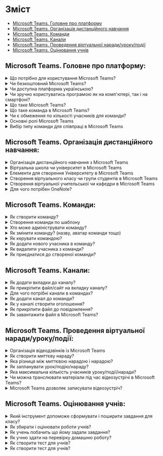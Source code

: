 # Зміст
- [Microsoft Teams. Головне про платформу](#Microsoft-Teams-Головне-про-платформу)
- [Microsoft Teams. Організація дистанційного навчання](#Microsoft-Teams-Організація-дистанційного-навчання)
- [Microsoft Teams. Команди](#Microsoft-Teams-Команди)
- [Microsoft Teams. Канали](#Microsoft-Teams-Канали)
- [Microsoft Teams. Проведення віртуальної наради/уроку/події](#Microsoft-Teams-Проведення-віртуальної-наради-уроку-події)
- [Microsoft Teams. Оцінювання учнів](#Microsoft-Teams-Оцінювання-учнів)



<!-- ------------------------------------------- Microsoft Teams. Головне про платформу ------------------------------------------- -->
## Microsoft Teams. Головне про платформу:
<details>
  <summary>Що потрібно для користування Microsoft Teams?</summary>
  
  ### Що потрібно для користування Microsoft Teams?
  Спочатку перевірте, чи є у вашого навчального закладу обліковий запис **Office365**. Якщо, раптом, ні, ви можете безкоштовно його зареєструвати на сайті office.com/education. Зверніться зверніться до ІТ адміністратора вашого закладу, він підключить офіс для всіх учасників класу.
  ***
     
</details>

<details>
  <summary>Чи безкоштовний Microsoft Teams?</summary>
  
  ### Чи безкоштовний Microsoft Teams?
  Інструмент Microsoft Teams є безкоштовним за планом А1 для всіх закладів освіти на постійній основі.
  ***
  
</details>

<details>
  <summary>Чи доступна платформа українською?</summary>
  
  ### Чи доступна платформа українською?
  ⚙ Платформа підтримує українську мову та доступна на комп’ютерах із Windows, Mac, на пристроях з iOS та Android та є веб-версія платформи.
  ***
  
</details>

<details>
  <summary>Чи зручно користуватись програмою як на комп'ютері, так і на смартфоні?</summary>
  
  ### Чи зручно користуватись програмою як на комп'ютері, так і на смартфоні?
  Незалежно від того, яка у вас операційна система: Windows, MacOS, а можливо Android чи iOS Ви з легкістю можете встановити додаток Microsoft Teams. Також Teams доступний в браузерній версії.
  ***
  
</details>

<details>
  <summary>Що таке Microsoft Teams?</summary>
  
  ### Що таке Microsoft Teams?
  **Microsoft Teams** – це уніфікована платформа для спілкування та співпраці, яка поєднує постійний чат на робочому місці, відео зустрічі, зберігання файлів (включаючи співпрацю з файлами) та інтеграцію програм.

Основою платформи є саме **Команди** - колекція людей, розмов, файлів і інструментів. Кожна команда має **Канали** – місце для командних обговорень, присвячених підрозділу, проекту, предмету в школі або темі.
   ***
     
</details>

<details>
  <summary>Що таке команда в Microsoft Teams?</summary>
  
  ### Що таке команда в Microsoft Teams?
  **Команда** - це основний елемент платформи, вона має деяку кількість користувачів, які об'єднані однією спільною метою. Команди можуть створюватися під конкретні проекти (наприклад, проведення якогось заходу чи розробка мобільного додатку) або існувати на постійній основі, відтворювати внутрішню структуру організації (наприклад, по шкільним класам чи по відділам в університеті). Розмови, файли і замітки в каналах видимі тільки учасникам команди.
   ***
     
</details>

<details>
  <summary>Чи є обмеження по кількості учасників для команди?</summary>
  
  ### Чи є обмеження по кількості учасників для команди?
  Кожна команда має обмеження в 5000 учасників. Цієї однієї команди вистачить щоб об'єднати декілька шкіл, тому попередньо сплануйте для яких цілей буде створена команда. Крім цього учасник може мати до 250 команд одночасно на один обліковий запис.
   ***
     
</details>

<details>
  <summary>Основні ролі Microsoft Teams</summary>
  
  ### Основні ролі Microsoft Teams
  Усі члени команди мають роль, і кожен із них має різні дозволи. Платформа має три основні ролі: власник, учасник, гість.

**Власники** групи управляють певними настройками для команди. Вони додають та видаляють учасників, додають гостей, змінюють настройки команди та обробляють адміністративні завдання. У групі можуть бути кілька власників. Наприклад віртуальний клас де власником є вчитель.

**Учасники** - це люди в команді. Вони спілкуються з іншими учасниками команди в розмовах. Вони можуть переглядати й зазвичай передавати та змінювати файли. Вони також роблять звичайні види співпраці, які власники команди дозволили. Наприклад група студентів де власником може бути староста, а учасниками є інші студенти.

**Гості** це користувач з іншого навчального закладу, якого запрошує власник команди. Гості мають менше можливостей, ніж учасники або власники групи. Прикладом може бути запрошення на відкритий урок в школі викладача з університету.
   ***
     
</details>

<details>
  <summary>Вибір типу команди для співпраці в Microsoft Teams</summary>
  
  ### Вибір типу команди для співпраці в Microsoft Teams
  Для ефективної організації користувачів освітнього закладу платформа пропонує чотири типи команд, а саме: Клас, Професійна навчальна спільнота, Персонал та Інше.

👧🏻👦🏻 **Клас** - дозволяє організувати вчителя та учнів певного класу. У ньому вони спільно працюють над проектами, завданнями, проводять опитування чи тестування. Вчитель може призначати/відстежувати/перевіряти домашні завдання, вести електронний журнал, проводити онлайн-уроки та виконувати інші дії, які відносяться до організації навчального процесу.

👩🏻‍🏫👨🏻‍🏫 **Професійна навчальна спільнота (ПНС)** - потрібна для створення віртуальної команди вчителів чи викладачів. Цю команду формує викладач та запрошує до неї своїх колег, де всі мають доступ до важливих документів, записів онлайн-нарад чи проектів, які розроблюються в межах школи/університету.

👩🏻‍💼👨🏻‍💼 **Персонал** - об'єднує людей, які спільно вирішують адміністративні завдання в школі/університеті й відповідають за її розвиток. Прикладами є команда відділу кадрів чи бухгалтерії, вони є організаційними одиницями університету.

👩🏻‍🎨👨🏻‍💻 **Інше** - цей тип команди підходить для створення бібліотеки, клубів за інтересами, проектів які розроблюються в рамках школи/університету тощо.

![](Showtypes.gif)
   ***
     
</details>


<!-- ------------------------------------- Microsoft Teams. Організація дистанційного навчання ------------------------------------- -->
## Microsoft Teams. Організація дистанційного навчання:
<details>
  <summary>Організація дистанційного навчання з Microsoft Teams</summary>
  
  ### Організація дистанційного навчання з Microsoft Teams
  Платформа дозволяє створювати віртуальні класні кімнати, щоб проводити віртуальні зустрічі, роздавати завдання, передавати файли та спілкуватися один з одним. Завдяки Microsoft Teams, учні можуть навчатися коли завгодно та де завгодно.

💬 **Спілкування.** Спілкуйтеся з учнями/студентами, відповідайте на їхні запитання та допомагайте їм в особистих чатах або спільних каналах.

🎥 **Онлайн-наради.** Проводьте віртуальні уроки та лекції у великих групах, невеликих командах або сам на сам.

📝 **Завдання.** Створюйте завдання, діліться ресурсами, надсилайте відгуки та продовжуйте навчання онлайн.

📚 **Спільна робота з вмістом.** Учні та вчителі можуть працювати над спільними проектами з дому, а також виконувати завдання з будь-якого пристрою в реальному часі.
   ***
     
</details>

<details>
  <summary>Віртуальна школа чи університет в Microsoft Teams</summary>
  
  ### Віртуальна школа чи університет в Microsoft Teams
  :school: За допомогою **Команд** та інших інструментів платформи MS Teams ви можете з легкістю відтворити структуру вашого освітнього закладу.

Завдяки командам ви можете об'єднати ваших учнів або студентів у класи, залежно від профілю навчання, класу або групи. Крім того, ви можете об'єднати в окремі команди адміністрацію школи та з легкістю відтворити методичні об'єднання або кафедри.

Кожна команда має **Загальний** канал де вчитель може публікувати важливі оголошення щодо проведення занять або ділитися навчальними матеріалами. Крім цього є можливість створити інші тематичні канали за предметами або за функціями які він повинен виконувати (наприклад можна створити канал Посібник, який матиме інструкції як користуватися платформою MS Teams).
   ***
     
</details>

<details>
  <summary>Елементи для створення Університету в Microsoft Teams</summary>
  
  ### Елементи для створення Університету в Microsoft Teams
  Команда **Клас** підходить для створення: груп студентів, потоку студентів та інших структур, які пов’язані з об’єднанням студентів.

Команда **Професійна Навчальна Спільнота (ПНС)** підходить для створення: факультетів, кафедр та інших структур, які пов’язані з організацією викладачів.

Команда **Співробітники** підходить для створення: відділу кадрів, бухгалтерії та інших структур, які пов’язані з організацією співробітників університету.

Команда **Інше** підходить для створення: бібліотеки, клубів за інтересами або проектів які розроблюються в рамках університету.
   ***
     
</details>

<details>
  <summary>Створення віртуального класу чи групи студентів в Microsoft Teams</summary>
  
  ### Створення віртуального класу чи групи студентів в Microsoft Teams
  1. У лівій частині програми оберіть кнопку **Команди**.
2. Натисніть кнопку **Приєднатися або створити команду**, а потім **Створити команду**.
3. Виберіть **Клас** як тип команди.
4. Введіть ім'я та *необов'язковий опис* для команди класу, а потім натисніть кнопку **Далі**. Наприклад: "Біологія, 7А клас".

*Під час цього кроку можна також створити нову команду, використовуючи наявну команду як шаблон.*

5. Додайте учнів та вчителя чи старосту, а потім натисніть кнопку **Закрити**.
6. Віртуальний клас створено ✔

![](/resources/create-class-team.gif)
   ***
     
</details>

<details>
  <summary>Створення віртуальної учительської чи кафедри в Microsoft Teams</summary>
  
  ### Створення віртуальної учительської чи кафедри в Microsoft Teams
  1. У лівій частині програми оберіть кнопку **Команди**.
2. Натисніть кнопку **Приєднатися або створити команду**, а потім **Створити команду**.
3. Виберіть **Професійна навчальна спільнота** як тип команди.
4. Введіть ім'я та *необов'язковий опис* для команди, а потім натисніть кнопку **Далі**. Наприклад: "Учительська".

*Є можливість обрати тип **Конфіденційності**, якщо потрібно обмежити доступ до команди іншим користувачам навчального закладу*

*Під час цього кроку можна також створити нову команду, використовуючи наявну команду як шаблон.*

5. Додайте вчителів чи оберіть створену раніше групу щоб згаяти час, на цьому кроці також потрібно обрати власника, а потім натисніть кнопку **Закрити**.
6. Віртуальна учительська створена ✔

![](/resources/create-teachers-team.gif)
   ***
     
</details>

<details>
  <summary>Для чого потрібен OneNote?</summary>
  
  ### Для чого потрібен OneNote?
  OneNote дозволяє вам організувати свої плани уроків та їх вміст у Вашому особистому цифровому зошиті, забезпечуючи відстеження кожного завдання. Ви можете зберігати весь вміст в OneNote і використовувати його пошук, щоб знайти те, що ви шукаєте. OneNote дозволить вам створювати та редагувати свої записні книжки з будь-якого місця та на різних пристроях. Також за допомогою цифрових чорнил, рукописних заміток, ескізних діаграм, відео та зображень Ви матимете можливість перетворити нотатки у повноцінні документи.
   ***
     
</details>


<!-- -------------------------------------------------- Microsoft Teams. Команди -------------------------------------------------- -->
## Microsoft Teams. Команди:
<details>
  <summary>Як створити команду?</summary>
  
  ### Як створити команду?
  1. У лівій частині програми оберіть кнопку **Команди**.
2. Натисніть кнопку **Приєднатися або створити команду**, а потім **Створити команду**.
3. Виберіть тип команди.
4. Введіть ім'я та *необов'язковий опис* для команди, а потім натисніть кнопку **Далі**.
5. Додайте учнів/вчителів/співробітників в залежності від обраного типу команди, а потім натисніть кнопку **Закрити**.
6. Віртуальну команду створено ✔
   ***
     
</details>

<details>
  <summary>Створення команди по шаблону</summary>
  
  ### Створення команди по шаблону
  1. У лівій частині програми оберіть кнопку **Команди**.
2. Натисніть кнопку **Приєднатися або створити команду**, а потім **Створити команду**.
3. Виберіть тип команди.
4. Виберіть **Створіть команду, використовуючи наявну команду як шаблон**.
5. Виберіть одну з команд, яка була створена раніше та натисніть кнопку **Вибрати команду**. *Будуть відображатися команди тільки того типу, який був обраний на етапі 3.*
6. Введіть нове ім'я команди та оберіть, що хочете скопіювати у нову команду та натисніть **Створити**.
7. Додайте учасників команди та натисніть **Пропустити**.
8. Команда по шаблону створена ✔

![](/resources/create-team-by-template.gif)
   ***
     
</details>

<details>
  <summary>Хто може адмініструвати команду?</summary>
  
  ### Хто може адмініструвати команду?
  Платформа Teams має ролі: *Власник, Учасник, Гість*. Саме вони допомагають обмежити користувачам деякі адміністраторські функції, наприклад створення каналів, додавання нових учасників, видаляти/редагувати їхні повідомлення тощо.

Користувачі які мають роль **Власник** можуть адмініструвати команду. Наприклад це може бути вчитель у віртуальному класі, викладач в групі студентів, головний бухгалтер у відділі Бухгалтерії тощо.
   ***
     
</details>

<details>
  <summary>Як змінити команду? (назву, аватар команди тощо)</summary>
  
  ### Як змінити команду? (назву, аватар команди тощо)
  1. Обрати команду яку потрібно змінити, відкривши розділ **Команди** який знаходиться у лівій частині програми.
2. Натиснути кнопку **Додаткові параметри ●●●** та обрати **Змінити команду**.
3. Відкриється вікно в якому можна змінити такі відомості команди:
    * Назву
    * Рівень освіти класу (Початкова, середня, післяшкільна середня)
    * Предмет (Мистецтво та дизайн, інженерна справа, Іноземна мова та інші)
    * Аватар

*Якщо команда має тип ПНС, Співробітники, Інше, то можна змінювати Конфіденційність*

4. Коли всі зміни внесено, натиснути кнопку **Оновити**.

Є декілька способів змінити команду (детальніше на відео).

![](/resources/change-team.gif)
   ***
     
</details>

<details>
  <summary>Як керувати командою?</summary>
  
  ### Як керувати командою?
  Функція **Керування командою** дозволяє виконувати різні адмінські функції якщо користувач є власником команди. Ці функції розділені та розташовані на вкладках: Учасники, Канали, Відкладені запити, Параметри, Аналітика, Програми.

* За допомогою вкладки **Учасники** можна переглянути користувачів команди (власників, учасників та гостей) та додавати/видаляти користувачів команди. 
* Вкладка **Відкладені запити** відображає запити на приєднання до команди інших користувачів. **Канали** відповідно відображають список наявних каналів команди. 
* Вкладка **Параметри** допомагає налаштувати дозволи учасників, розважалки (використання Gif, стікерів, мемів) та інше. 
* **Аналітика** відображає активних користувачів та кількість повідомлень. 
* А вкладка **Програми** містить список програм які використовують командою, наприклад програма Forms дає змогу створювати та розміщувати опитування в каналах.

Щоб скористуватися цією функцією здійсніть наступні кроки:

1. Обрати команду, відкривши розділ **Команди** який знаходиться у лівій частині програми.
2. Натиснути кнопку **Додаткові параметри ●●●** та обрати **Керувати командою**.

Є декілька способів відкрити керування команду (детальніше на відео).

![](/resources/manage-team.gif)
   ***
     
</details>

<details>
  <summary>Як додати нового учасника в команду?</summary>
  
  ### Як додати нового учасника в команду?
  1. Обрати команду до якої потрібно додати учасника, відкривши розділ **Команди** який знаходиться у лівій частині програми.
2. Натиснути кнопку **Додаткові параметри ●●●** та обрати **Додати учасника**.
3. Відкривається вікно яке містить поле пошуку учасника. Якщо тип команди Клас, то власник може додати учнів та вчителів; якщо це тип **Співробітники**, то власник додає інших учасників команди.
4. Ввести у поле пошуку користувача, обрати потрібного та натиснути кнопку **Додати**.
5. Якщо список нових учасників сформовано, можна натиснути **Закрити**.
6. Користувача додано ✔

![](/resources/add-member.gif)
   ***
     
</details>

<details>
  <summary>Як видалити учасника з команди?</summary>
  
  ### Як видалити учасника з команди?
  1. Обрати команду з якої потрібно видалити учасника, відкривши розділ **Команди** який знаходиться у лівій частині програми.
2. Натиснути кнопку **Додаткові параметри ●●●** та обрати **Керувати командою**.
3. На вкладці **Учасники** розгорнути список **Учасники та гості**.
4. Знайти учасника якого потрібно видалити та натиснути на крестик ✖ поряд з ним.
5. Користувача видалено ✔

![](/resources/remove-member.gif)
   ***
     
</details>

<details>
  <summary>Як приєднатися до створеної команди?</summary>
  
  ### Як приєднатися до створеної команди?
  Є дві опції для того, щоб приєднатися до створеної команди.

1. **Приєднайтеся до команди за допомогою коду**
- Оберіть **Команди** ліворуч на панелі, потім натисніть **Приєднатися або створити нову команду** у верхньому правому куті. 
- Знайдіть опцію **Приєднайтеся до команди за допомогою коду** та вставте код.

![](/resources/Jointheteam.gif)

2. **Приєднайтеся до команди за допомогою посилання** (Не працює, для неавторизованих користувачів)
- Відкрийте посилання у веб-браузері

Додатково: 
**1. Згенерувати код**

Надіславши комусь код для приєднання до команди, він може приєднатися безпосередньо - ви не отримаєте запит на приєднання. Ви можете використовувати код скільки завгодно разів.

Якщо ви власник команди, перейдіть до назви команди та натисніть **Додаткові параметри** *** > **Керувати командою**. Виберіть вкладку **Параметри** > **Код команди** > **Створити**. Клацніть **Копіювати**. Поділіться кодом зі своїми запрошеними. Ви можете надсилати код одній людині, або всім людям у чаті.

**2. Згенерувати посилання**

Якщо ви власник команди, перейдіть до назви команди та натисніть **Додаткові параметри** *** > **Отримати посилання на команду**

Приклад
![](/resources/CodeCreation.gif)
   ***
     
</details>


<!-- --------------------------------------------------- Microsoft Teams. Канали --------------------------------------------------- -->
## Microsoft Teams. Канали:
<details>
  <summary>Як додати вкладки до каналу?</summary>
  
  ### Як додати вкладки до каналу?
  ![](/resources/how-to-add-tab-to-chanel.gif)
   ***
     
</details>

<details>
  <summary>Як прикріпити файл/сайт на вкладку каналу?</summary>
  
  ### Як прикріпити файл/сайт на вкладку каналу?
  ![](/resources/Addwebsites.gif)
   ***
     
</details>

<details>
  <summary>Для чого потрібні канали в командах?</summary>
  
  ### Для чого потрібні канали в командах?
  **Канали** - це спеціалізовані секції в колективі, щоб вести розмови, організовані за певними темами, проектами, дисциплінами; це місця, де відбуваються розмови та де фактично виконується робота. Канали можуть бути відкритими для всіх членів команди або, якщо вам потрібна більш обрана аудиторія, вони можуть бути приватними. Головні канали - це розмови, в яких кожен учасник команди може брати участь, а приватні канали обмежують спілкування підгрупою людей у команді.

![](/resources/pictures/team-and-channels.jpg)
   ***
     
</details>

<details>
  <summary>Як додати канал до команди?</summary>
  
  ### Як додати канал до команди?
  1.	Перейдіть до списку команд та оберіть ту, в якій плануєте створити новий канал, натиснувши **Команди**
2.	Натисніть  **Додаткові параметри ●●●**
3.	Натисніть **Додати канал**
4.	Введіть назву, опис (необов’язково) та натисніть **Додати**
![](/resources/howtoaddchanel.gif)
   ***
     
</details>

<details>
  <summary>Як у каналі створити оголошення?</summary>
  
  ### Як у каналі створити оголошення?
  1.	Перейдіть до списку команд та оберіть ту, на каналі якої плануєте робити оголошення, натиснувши **Команди**
2.	Оберіть канал в лівій частині та натисніть на його назву 
3.	Розгорніть поле створення за допомогою одночасного натискання клавіш Ctrl + Shift + X 
4.	Натисніть **Нова розмова** та оберіть тип **Оголошення**
5.	Сформуйте повідомлення та надішліть його, натиснувши **«Літачок»** 

![](/resources/examplenotification.gif)
   ***
     
</details>

<details>
  <summary>Як прикріпити файл до повідомлення?</summary>
  
  ### Як прикріпити файл до повідомлення?
  **«Перетягування»**

   Натисніть на файл у середовищі вашого комп’ютера, який Ви хочете прикріпити до повідомлення у Teams, та, утримуючи, перетягніть його у рядок вводу у програмі. 

**«Скріпка»**
1.	Натисніть **«Скріпка»** під рядком вводу повідомлень
2.	Оберіть одну з опцій: **OneDrive** або **Завантажити з комп’ютера**

**OneDrive**:
1.	Оберіть потрібний файл у хмарі та натисніть на нього
2.	Натисніть **Поширити**

**Завантажити з комп’ютера**:
1.	У відкритих директоріях комп’ютерного середовища оберіть потрібний файл та натисніть на нього
2.	Натисніть **Відкрити**
   ***
     
</details>

<details>
  <summary>Як завантажити файл в Microsoft Teams?</summary>
  
  ### Як завантажити файл в Microsoft Teams?
  1.	Оберіть **Команду** та натисніть 
2.	Натисніть на канал, у якому хочете завантажити файл
3.	Натисніть у верхній частині вікна програми **Файли** та під ним **Завантажити** 
4.	У відкритих директоріях комп’ютерного середовища оберіть потрібний файл та натисніть на нього
5.	Натисніть **Відкрити**
   ***
     
</details>


<!-- --------------------------------- Microsoft Teams. Проведення віртуальної наради/уроку/події --------------------------------- -->
## Microsoft Teams. Проведення віртуальної наради/уроку/події:
<details>
  <summary>Організація відеодзвінків із Microsoft Teams</summary>
  
  ### Організація відеодзвінків із Microsoft Teams
  Ми з легкістю можемо запланувати відео-конференцію та запросити до 250 учасників. Така конференція дає можливість поширити екран, транслювати презентацію та працювати разом з інтерактивною дошкою вайтборд.

Ви можете створити миттєву нараду чи запланувати нараду

![](/resources/організація-відео.gif)
   ***
     
</details>

<details>
  <summary>Як створити миттєву нараду?</summary>
  
  ### Як створити миттєву нараду?
  1.	Натисніть зліва кнопку **«Календар»** та після **Миттєва нарада**
2.	Додайте учасників нарад, її учасників, ввівши імена людей, або додавши канал одної з ваших команд у списку.
   ***
     
</details>

<details>
  <summary>Яка різниця між миттєвою нарадою і нарадою?</summary>
  
  ### Яка різниця між миттєвою нарадою і нарадою?
  *	Миттєва нарада – це нарада, яку ви можете розпочати негайно, та вже після початку трансляції, додати учасників.
*	Звичайна нарада - це нарада, яку ви можете налаштувати заздалегідь, обираючи час, канал, учасників та ін.
   ***
     
</details>

<details>
  <summary>Як запланувати урок/подію/нараду?</summary>
  
  ### Як запланувати урок/подію/нараду?
  *	Зайдіть у «Календар» на панелі ліворуч.
*   У верхньому правому куті вікна є кнопка «Створити нараду» зі стрілочкою праворуч.
*   Натисніть на стрілочку, та оберіть пункт «Запланувати нараду».
*   Далі заповніть назву, додайте учасників, оберіть канал, вкажіть дату та час початку та кінця уроку/події/наради.
Після цього ви побачите вашу подію у каналі.
Також ви можете запланувати серію уроків/подій/нарад щоденно, або щотижнево.
![](/resources/schedulelesson.gif)
   ***
     
</details>

<details>
  <summary>Яка максимальна кількість учасників уроку/події/наради?</summary>
  
  ### Яка максимальна кількість учасників уроку/події/наради?
  *	У одній відеозустрічі можуть прийняти участь до 250 людей у режимі конференції, та до 10 000 людей у режимі трансляції.
   ***
     
</details>

<details>
  <summary>Чи можна транслювати матеріали під час відеозустрічі в Microsoft Teams?</summary>
  
  ### Чи можна транслювати матеріали під час відеозустрічі в Microsoft Teams?
  *   Так, ви можете транслювати відео з вашого екрану до інших учасників відеозустрічі.
   ***
     
</details>

<details>
  <summary>Microsoft Teams дозволяє записувати відеозустріч?</summary>
  
  ### Microsoft Teams дозволяє записувати відеозустріч?
  *   Так, дозволяє. Після закінчення запису, він буде доступний у чаті каналу або наради, а ініціатору на електрону пошту прийде лист із посиланням на запис.
   ***
     
</details>


<!-- ---------------------------------------------- Microsoft Teams. Оцінювання учнів ---------------------------------------------- -->
## Microsoft Teams. Оцінювання учнів:
<details>
  <summary>Який інструмент допоможе сформувати і поширити завдання для класу?</summary>
  
  ### Який інструмент допоможе сформувати і поширити завдання для класу?
  *   Для вчителів є можливість створити завдання та поширити його для класу.
1. Натисніть на вкладку **Завдання** на панелі ліворуч.
2. Оберіть клас і натисніть кнопку **Next**.
3. Натисніть **Create** та **Assignment**

    У формі створення нового завдання потрібно буде ввести:
    *   title - назву завдання
    *   instructions - його опис та інструкцію (можна вводити текстово або прикріпити документ) 
    *   points - максимальна кількість балів
    *   assign to - учні, яким це завдання призначається (за замовчуванням надсилається усім - all students, але якщо завдання індивідуальне, можна обрати виконавців, натиснувши на це поле)
    *   date due / time due - дата та час закінчення виконання завдання

4. Після заповнення усіх полів - потрібно натиснути кнопку **Assign** у правому верхньому куті.

Відслідковувати завдання можна через команду класу, в каналі **Загальний**. У розділі **Завдання** будуть відображатись додані завдання.
   ***
     
</details>

<details>
  <summary>Як збирати і оцінювати роботи учнів?</summary>
  
  ### Як збирати і оцінювати роботи учнів?
  1. Натисніть на вкладку **Завдання** у панелі ліворуч.
2. Оберіть клас та натисніть **Next**.
   У розділі Assigned відображаються всі завдання, які були призначені учням. Turned in показує, скільки учнів здало завдання.
3. Натисніть на завдання.
4. Натисніть на учня та перевірити завдання або відразу поставити оцінку. 
5. Перевірте завдання, якщо потрібно, залиште коментар, далі поставте оцінку та натисніть кнопку **Return**.
6. Результат відправлено (є дата/час перевірки). Натисніть кнопку **Close**.
7. Відображається таблиця з учнями, що вже оцінені (Graded) та учні без оцінки (To grade).
8. Для відображення таблиці з усіма оцінками перейдіть в клас (через вкладку **Команди**) та натисніть **Grades**.
![](/resources/перевірказавдань.gif)
   ***
     
</details>

<details>
  <summary>Як учень побачить що йому задали завдання?</summary>
  
  ### Як учень побачить що йому задали завдання?
  *   Учню прийде повідомлення про призначене завдання. Також це можна перевірити на вкладці **Завдання** в панелі ліворуч.
   ***
     
</details>

<details>
  <summary>Як учню здати на перевірку домашню роботу?</summary>
  
  ### Як учню здати на перевірку домашню роботу?
  1. Натисніть на вкладку **Завдання** у панелі ліворуч.
2. Оберіть клас та натисніть **Next**.
   У розділі **Assigned** будуть всі призначені завдання.
3. Натисніть на потрібне завдання. 
4. Натисніть **Add work** для того, щоб прикріпити роботу. 
5. Можна завантажити файл з комп’ютера або додати посилання. Після цього натисніть **Attach**.
6. Файл прикріплено, натисніть **Turn in**, щоб надіслати її вчителю.
![](/resources/ученьздаєпредмет.gif)
   ***
     
</details>

<details>
  <summary>Як створити тест для учнів?</summary>
  
  ### Як створити тест для учнів?
  1. Перейдіть у сервіс [Forms](https://forms.office.com/).
2. Оберіть **Новий тест** та наповніть його питаннями.
3. Для того, щоб тест поширити, у сервісі Microsoft Teams натисніть на вкладку **Завдання** у панелі ліворуч.
4. Оберіть клас та натисніть **Next**.
5. Натисніть **Create** та **Quiz**.
6. Оберіть той тест, що тільки що створили.
7. Як тільки тест обрано, з’явиться форма, аналогічна створенню нового завдання. Заповніть решту полів і натисніть **Assign**.

Також, можна просто поширити посилання на форму з тестом або створити вкладку в каналі класу.

Сервіс Forms також дозволяє створювати форми для опитування тощо, достатньо в **пункті 2** обрати **Нова форма**.

![](/НоваВікторина2.gif)
   ***
     
</details>

<details>
  <summary>Як створити тест для учнів?</summary>
  
  ### Як створити тест для учнів?
  1. Перейдіть у сервіс [Forms](https://forms.office.com/).
2. Оберіть **Новий тест** та наповніть його питаннями.
3. Для того, щоб тест поширити, у сервісі Microsoft Teams натисніть на вкладку **Завдання** у панелі ліворуч.
4. Оберіть клас та натисніть **Next**.
5. Натисніть **Create** та **Quiz**.
6. Оберіть той тест, що тільки що створили.
7. Як тільки тест обрано, з’явиться форма, аналогічна створенню нового завдання. Заповніть решту полів і натисніть **Assign**.

Також, можна просто поширити посилання на форму з тестом або створити вкладку в каналі класу.

Сервіс Forms також дозволяє створювати форми для опитування тощо, достатньо в **пункті 2** обрати **Нова форма**.

![](/НоваВікторина2.gif)
   ***
     
</details>
